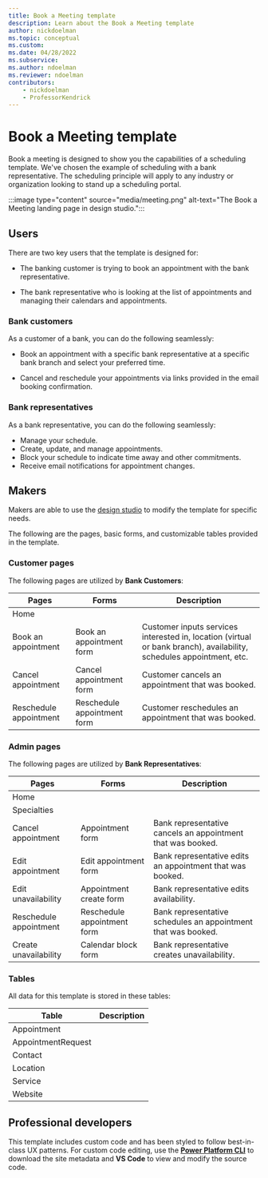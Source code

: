 ```yaml
---
title: Book a Meeting template
description: Learn about the Book a Meeting template
author: nickdoelman
ms.topic: conceptual
ms.custom: 
ms.date: 04/28/2022
ms.subservice:
ms.author: ndoelman
ms.reviewer: ndoelman
contributors:
    - nickdoelman
    - ProfessorKendrick
---
```


# Book a Meeting template

Book a meeting is designed to show you the capabilities of a scheduling template. We've chosen the example of scheduling with a bank representative.  The scheduling principle will apply to any industry or organization looking to stand up a scheduling portal.

:::image type="content" source="media/meeting.png" alt-text="The Book a Meeting landing page in design studio."::: 

## Users

There are two key users that the template is designed for:

- The banking customer is trying to book an appointment with the bank representative.

- The bank representative who is looking at the list of appointments and managing their calendars and appointments.

### Bank customers

As a customer of a bank, you can do the following seamlessly:

- Book an appointment with a specific bank representative at a specific bank branch and select your preferred time.

- Cancel and reschedule your appointments via links provided in the email booking confirmation.

### Bank representatives

As a bank representative, you can do the following seamlessly:

- Manage your schedule.
- Create, update, and manage appointments.
- Block your schedule to indicate time away and other commitments.
- Receive email notifications for appointment changes.

## Makers

Makers are able to use the [design studio](../getting-started/use-design-studio.md)  to modify the template for specific needs.

The following are the pages, basic forms, and customizable tables provided in the template.

### Customer pages

The following pages are utilized by **Bank Customers**:


| **Pages** | **Forms** | **Description** |
|-----------|-----------|-----------------|
| Home || | |
| Book an appointment| Book an appointment form | Customer inputs services interested in, location (virtual or bank branch), availability, schedules appointment, etc. |
| Cancel appointment | Cancel appointment form | Customer cancels an appointment that was booked. |
| Reschedule appointment | Reschedule appointment form | Customer reschedules an appointment that was booked. |

### Admin pages

The following pages are utilized by **Bank Representatives**:

| **Pages** | **Forms** | **Description** |
|-----------|-----------|-----------------|
| Home || |
| Specialties | ||
| Cancel appointment|  Appointment form | Bank representative cancels an appointment that was booked. |
| Edit appointment |  Edit appointment form | Bank representative edits an appointment that was booked. | 
| Edit unavailability |  Appointment create form | Bank representative edits availability. | 
| Reschedule appointment | Reschedule appointment form | Bank representative schedules an appointment that was booked. |
| Create unavailability |  Calendar block form | Bank representative creates unavailability. |

### Tables

All data for this template is stored in these tables:

|**Table**|**Description**|
|---------|---------|
|Appointment    |         |
|AppointmentRequest     |         |
|Contact     |         |
|Location    |         |
|Service     |         |
|Website     |         |

## Professional developers

This template includes custom code and has been styled to follow best-in-class UX patterns.  For custom code editing, use the [**Power Platform CLI**](../configure/cli-tutorial.md) to download the site metadata and **VS Code** to view and modify the source code.